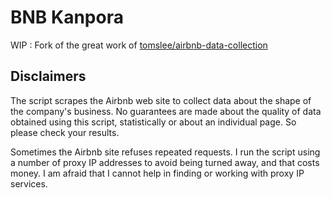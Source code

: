 # BNB Kanpora

WIP : Fork of the great work of [tomslee/airbnb-data-collection](https://github.com/tomslee/airbnb-data-collection)

## Disclaimers

The script scrapes the Airbnb web site to collect data about the shape of the company's business. No guarantees are made about the quality of data obtained using this script, statistically or about an individual page. So please check your results.

Sometimes the Airbnb site refuses repeated requests. I run the script using a number of proxy IP addresses to avoid being turned away, and that costs money. I am afraid that I cannot help in finding or working with proxy IP services.